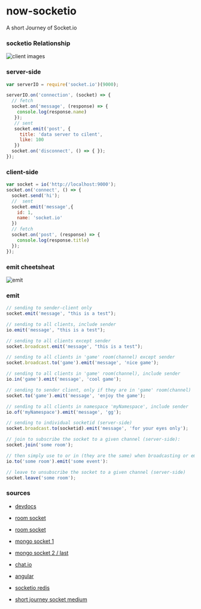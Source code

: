 # now-socketio
A short Journey of Socket.io

### socketio Relationship

![client images](https://cdn-images-1.medium.com/max/2000/1*Ju3JkhXr0Jrb_tAb0LiIhw.png)

### server-side

```js
var serverIO = require('socket.io')(9000);

serverIO.on('connection', (socket) => {
  // fetch
  socket.on('message', (response) => {
    console.log(response.name)
   });
   // sent
   socket.emit('post', {
     title: 'data server to cilent',
     like: 100
   })
  socket.on('disconnect', () => { });
});
```

### client-side

```js
var socket = io('http://localhost:9000');
socket.on('connect', () => {
  socket.send('hi');
  //  sent
  socket.emit('message',{
    id: 1,
    name: 'socket.io'
  })
  // fetch
  socket.on('post', (response) => {
    console.log(response.title)
  });
});
```

### emit cheetsheat

![emit](https://cdn-images-1.medium.com/max/2000/1*1hAQzCAuZzhkBPtMpsN5KA.png)

### emit

```js
// sending to sender-client only
socket.emit('message', "this is a test");

// sending to all clients, include sender
io.emit('message', "this is a test");

// sending to all clients except sender
socket.broadcast.emit('message', "this is a test");

// sending to all clients in 'game' room(channel) except sender
socket.broadcast.to('game').emit('message', 'nice game');

// sending to all clients in 'game' room(channel), include sender
io.in('game').emit('message', 'cool game');

// sending to sender client, only if they are in 'game' room(channel)
socket.to('game').emit('message', 'enjoy the game');

// sending to all clients in namespace 'myNamespace', include sender
io.of('myNamespace').emit('message', 'gg');

// sending to individual socketid (server-side)
socket.broadcast.to(socketid).emit('message', 'for your eyes only');

// join to subscribe the socket to a given channel (server-side):
socket.join('some room');

// then simply use to or in (they are the same) when broadcasting or emitting (server-side)
io.to('some room').emit('some event'):

// leave to unsubscribe the socket to a given channel (server-side)
socket.leave('some room');

```



### sources

* [devdocs](http://devdocs.io/socketio/)
* [room socket](https://gist.github.com/mostafa6765/482d28caa02f59f6da12d13ea907e856)
* [room socket](https://gist.github.com/crtr0/2896891)

* [mongo socket 1](https://www.youtube.com/watch?v=8Y6mWhcdSUM)
* [mongo socket 2 / last](https://www.youtube.com/watch?v=hrRue5Rt6Is)


* [chat.io](https://github.com/OmarElGabry/chat.io/blob/master/app/socket/index.js)

* [angular](https://github.com/ShankyTiwari/Realtime-Private-Chat-using-AngularJs-Nodejs-and-Mysql)

* [socketio redis](https://github.com/socketio/socket.io-redis)

* [short journey socket medium](https://medium.com/code4mk-org/a-short-journey-of-socket-io-with-code4mk-86c9e198720e)

